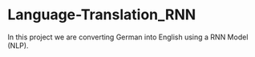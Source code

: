 # Language-Translation_RNN
In this project we are converting German into English using a RNN Model (NLP). 
